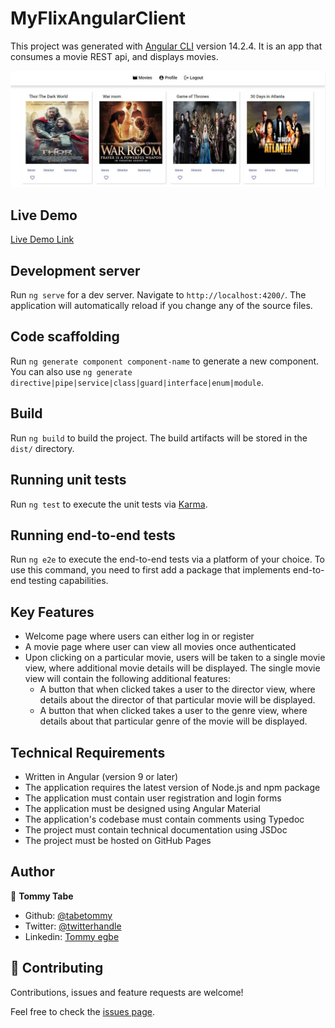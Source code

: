 # MyFlixAngularClient

This project was generated with [Angular CLI](https://github.com/angular/angular-cli) version 14.2.4.
It is an app that consumes a movie REST api, and displays movies.

![screenshot](./screenshoot.JPG)

## Live Demo

[Live Demo Link](https://livedemo.com)

## Development server

Run `ng serve` for a dev server. Navigate to `http://localhost:4200/`. The application will automatically reload if you change any of the source files.

## Code scaffolding

Run `ng generate component component-name` to generate a new component. You can also use `ng generate directive|pipe|service|class|guard|interface|enum|module`.

## Build

Run `ng build` to build the project. The build artifacts will be stored in the `dist/` directory.

## Running unit tests

Run `ng test` to execute the unit tests via [Karma](https://karma-runner.github.io).

## Running end-to-end tests

Run `ng e2e` to execute the end-to-end tests via a platform of your choice. To use this command, you need to first add a package that implements end-to-end testing capabilities.

## Key Features

- Welcome page where users can either log in or register
- A movie page where user can view all movies once authenticated
- Upon clicking on a particular movie, users will be taken to a single movie view, where
  additional movie details will be displayed. The single movie view will contain the following
  additional features:
  - A button that when clicked takes a user to the director view, where details about the
    director of that particular movie will be displayed.
  - A button that when clicked takes a user to the genre view, where details about that
    particular genre of the movie will be displayed.

## Technical Requirements

- Written in Angular (version 9 or later)
- The application requires the latest version of Node.js and npm package
- The application must contain user registration and login forms
- The application must be designed using Angular Material
- The application's codebase must contain comments using Typedoc
- The project must contain technical documentation using JSDoc
- The project must be hosted on GitHub Pages

## Author

👤 **Tommy Tabe**

- Github: [@tabetommy](https://github.com/tabetommy)
- Twitter: [@twitterhandle](https://twitter.com/twitterhandle)
- Linkedin: [Tommy egbe](https://www.linkedin.com/in/tommy-egbe-304464116/)

## 🤝 Contributing

Contributions, issues and feature requests are welcome!

Feel free to check the [issues page](issues/).